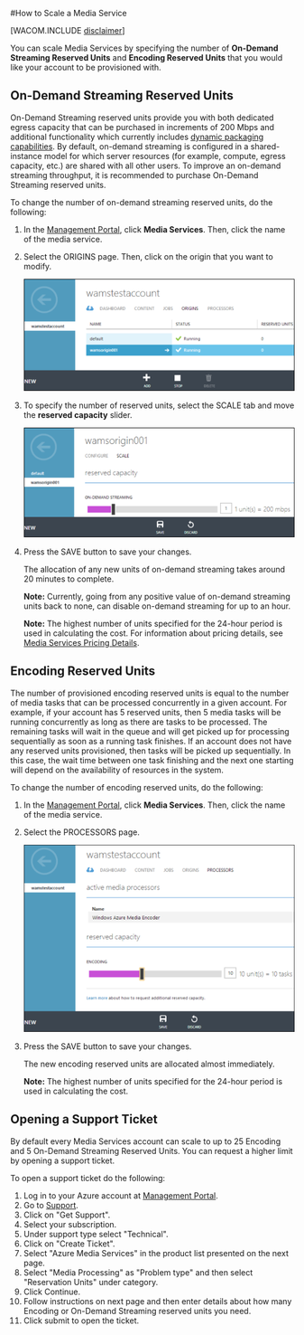 <properties linkid="manage-services-mediaservices-scale-media-service" urlDisplayName="How to scale" pageTitle="How to Scale a media service | Azure Documentation" metaKeywords="" description="Learn how to scale Media Services by specifying the number of On-Demand Streaming Reserved Units and Encoding Reserved Units that you would like your account to be provisioned with." metaCanonical="" services="media-services" documentationCenter="" title="How to Scale a Media Service" authors="migree" solutions="" manager="" editor="" />

<tags ms.service="media-services" ms.workload="media" ms.tgt_pltfrm="na" ms.devlang="na" ms.topic="article" ms.date="01/01/1900" ms.author="migree" />





#How to Scale a Media Service  

[WACOM.INCLUDE [disclaimer](../includes/disclaimer.md)]


You can scale Media Services by specifying the number of **On-Demand Streaming Reserved Units** and **Encoding Reserved Units** that you would like your account to be provisioned with. 


<h2>On-Demand Streaming Reserved Units</h2>

On-Demand Streaming reserved units provide you with both dedicated egress capacity that can be purchased in increments of 200 Mbps and  additional functionality which currently includes [dynamic packaging capabilities](http://go.microsoft.com/fwlink/?LinkId=276874). By default, on-demand streaming is configured in a shared-instance model for which server resources (for example, compute, egress capacity, etc.) are shared with all other users. To improve an on-demand streaming throughput, it is recommended to purchase On-Demand Streaming reserved units. 

To change the number of on-demand streaming reserved units, do the following:

1. In the [Management Portal](https://manage.windowsazure.com/), click **Media Services**. Then, click the name of the media service.

2. Select the ORIGINS page. Then, click on the origin that you want to modify.

	![Origin page](./media/media-services-how-to-scale/media-services-origin-page.png)

3. To specify the number of reserved units, select the SCALE tab and move the **reserved capacity** slider.

	![Scale page](./media/media-services-how-to-scale/media-services-origin-scale.png)

4. Press the SAVE button to save your changes.

	The allocation of any new units of on-demand streaming takes around 20 minutes to complete. 

	 
	**Note:** Currently, going from any positive value of on-demand streaming units back to none, can disable on-demand streaming for up to an hour.


	**Note:** The highest number of units specified for the 24-hour period is used in calculating the cost. For information about pricing details, see [Media Services Pricing Details](http://go.microsoft.com/fwlink/?LinkId=275107).

<h2>Encoding Reserved Units</h2>

The number of provisioned encoding reserved units is equal to the number of media tasks that can be processed concurrently in a given account. For example, if your account has 5 reserved units, then 5 media tasks will be running concurrently as long as there are tasks to be processed. The remaining tasks will wait in the queue and will get picked up for processing sequentially as soon as a running task finishes. If an account does not have any reserved units provisioned, then tasks will be picked up sequentially. In this case, the wait time between one task finishing and the next one starting will depend on the availability of resources in the system.

To change the number of encoding reserved units, do the following:

1. In the [Management Portal](https://manage.windowsazure.com/), click **Media Services**. Then, click the name of the media service.

2. Select the PROCESSORS page. 

	![Processors page](./media/media-services-how-to-scale/media-services-encoding-scale.png) 

3. Press the SAVE button to save your changes.

	The new encoding reserved units are allocated almost immediately.

	**Note:** The highest number of units specified for the 24-hour period is used in calculating the cost.

<h2>Opening a Support Ticket</h2>


By default every Media Services account can scale to up to 25 Encoding and 5 On-Demand Streaming Reserved Units. You can request a higher limit by opening a support ticket.

To open a support ticket do the following: 

1. Log in to your Azure account at [Management Portal](http://manage.windowsazure.com).
2. Go to [Support](http://www.windowsazure.com/en-us/support/contact/).
3. Click on "Get Support".
4. Select your subscription.
5. Under support type select "Technical".
6. Click on "Create Ticket".
7. Select "Azure Media Services" in the product list presented on the next page.
8. Select "Media Processing" as "Problem type" and then select "Reservation Units" under category.
9. Click Continue.
10. Follow instructions on next page and then enter details about how many Encoding or On-Demand Streaming reserved units you need.
11. Click submit to open the ticket.





 




